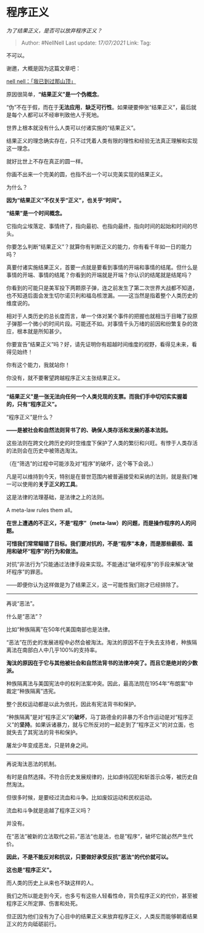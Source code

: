 # 程序正义
*为了结果正义，是否可以放弃程序正义？*

> Author: #NellNell 
> Last update: *17/07/2021* 
> Link:
> Tag:   
  
不可以。

谢邀，大概是因为这篇文章吧：

[nell nell：「我已到过那山顶」](https://zhuanlan.zhihu.com/p/362507521)

原因很简单，**“结果正义”是一个伪概念**。

“伪”不在于假，而在于**无法应用**，**缺乏可行性**。如果硬要伸张“结果正义”，最后就是每个人都可以不经审判致他人于死地。

世界上根本就没有什么人类可以付诸实施的“结果正义”。

结果正义的理念确实存在，只不过凭着人类有限的理性和经验无法真正理解和实现这一理念。

就好比世上不存在真正的圆一样。

你画不出来一个完美的圆，也指不出一个可以完美实现的结果正义。

为什么？

**因为“结果正义”不仅关乎“正义”，也关乎“时间”。**

**“结果”是一个时间概念。**

它指向尘埃落定、事情终了，指向最初、也指向最终，指向时间的起始和时间的尽头。

你要怎么判断“结果正义”？就算你有判断正义的能力，你有看千年如一日的能力吗？

真要付诸实施结果正义，首要一点就是要看到事情的开端和事情的结尾。但什么是事情的开端、事情的结尾？你看到的开端就是开端？你认识的结尾就是结尾吗？

你看到的可能只是美军投下两颗原子弹，连之前发生了第二次世界大战都不知道，也不知道后面会发生切尔诺贝利和福岛核泄漏。——这当然是指着整个人类历史的维度说的。

相对于人类历史的总长度而言，单一个体对某个事件的把握也就相当于目睹了投原子弹那一个微小的时间片段。可能还不如。对事情千头万绪的前因和纷繁复杂的效应，根本就是所知甚少。

你要宣告“结果正义”吗？好，请先证明你有超越时间维度的视野，看得见未来，看得见始终！

你有这个能力，我就站你！

你没有，就不要奢望跨越程序正义主张结果正义。

---

**“结果正义”是一张无法向任何一个人类兑现的支票。而我们手中切切实实握着的，只有“程序正义”。**

“程序正义”是什么？

**——是被社会和自然法则背书了的、确保人类存活和发展的基本法则。**

这些法则在跨文化跨历史的时空维度下保护了人类的繁衍和兴旺。有悖于人类存活的法则会在历史中被筛选淘汰。

（在“筛选”的过程中可能涉及对“程序”的破坏，这个等下会说。）

凡是可以维持到今天，特别是在普世范围内被普遍接受和采纳的法则，就是我们唯一可以使用的**关于正义的工具**。

这是法律的法理基础，是法律之上的法则。

A meta-law rules them all。

**在世上遭遇的不正义，不是“程序”（meta-law）的问题，而是操作程序的人的问题。**

**可惜我们常常瞄错了目标。我们要对抗的，不是“程序”本身，而是那些藐视、滥用和破坏“程序”的行为和做法。**

对抗“非法行为”只能通过法律手段来实现。不能通过“破坏程序”的手段来解决“破坏程序”的罪恶。

——即便你认为这样做是为了结果正义，这一可能性我们刚才已经排除了。

---

再说“恶法”。

什么是“恶法”？

比如“种族隔离”在50年代美国南部也是法律。

“恶法”在历史的发展进程中必然会被淘汰。淘汰的原因不在于失去支持者，种族隔离法在南部白人中几乎100%的支持率。

**淘汰的原因在于它与其他被社会和自然法背书的法律冲突了。而且它是绝对的少数派。**

种族隔离法与美国宪法中的权利法案冲突。因此，最高法院在1954年“布朗案”中裁定“种族隔离”违宪。

整个民权运动都是以此为依托，因此有宪法背书和保护。

“种族隔离”是对“程序正义”的**破坏**，马丁路德金的非暴力不合作运动是对“程序正义”的**坚持**。如果诉诸暴力，就与它所反对的一起走到了“程序正义”的对立面，也就失去了其宪法的背书和保护。

屠龙少年变成恶龙，只是转身之间。

---

再说淘汰恶法的机制。

有时是自然选择。不符合历史发展规律的，比如虐待囚犯和斩首示众等，被历史自然淘汰。

但很多时候，是要经过流血和斗争。比如废奴运动和民权运动。

流血和斗争就是逾越了程序正义吗？

并没有。

在“恶法”被新的立法取代之前，”恶法“也是法，也是”程序“，破坏它就必然产生代价。

**因此，不是不能反对和抗议，只要做好承受反抗”恶法“的代价就可以。**

**这也是“程序正义”。**

而人类的历史上从来也不缺这样的人。

我们之所以能走到今天，也多亏有这些人轻看性命，背负程序正义的代价，甚至被程序正义所定罪、伤害和处死。

但正因为他们没有为了心目中的结果正义来放弃程序正义，人类反而能够朝着结果正义的方向砥砺前行。